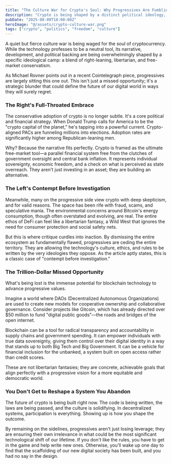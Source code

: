 ```yaml
---
title: "The Culture War for Crypto's Soul: Why Progressives Are Fumbling the Future"
description: "Crypto is being shaped by a distinct political ideology, while progressives remain hesitant. A critical look at why this is happening and what's at stake for the future of a decentralized world."
pubDate: "2025-08-09T18:00:00Z"
heroImage: "@/assets/crypto-culture-war.png"
tags: ["crypto", "politics", "freedom", "culture"]
---
```


A quiet but fierce culture war is being waged for the soul of cryptocurrency. While the technology professes to be a neutral tool, its narrative, development, and political backing are being overwhelmingly shaped by a specific ideological camp: a blend of right-leaning, libertarian, and free-market conservatism.

As Michael Rovner points out in a recent Cointelegraph piece, progressives are largely sitting this one out. This isn't just a missed opportunity; it's a strategic blunder that could define the future of our digital world in ways they will surely regret.

### The Right's Full-Throated Embrace

The conservative adoption of crypto is no longer subtle. It's a core political and financial strategy. When Donald Trump calls for America to be the "crypto capital of the planet," he's tapping into a powerful current. Crypto-aligned PACs are funneling millions into elections. Adoption rates are significantly higher among Republican-leaning men. 

Why? Because the narrative fits perfectly. Crypto is framed as the ultimate free-market tool—a parallel financial system free from the clutches of government oversight and central bank inflation. It represents individual sovereignty, economic freedom, and a check on what is perceived as state overreach. They aren't just investing in an asset; they are building an alternative.

### The Left's Contempt Before Investigation

Meanwhile, many on the progressive side view crypto with deep skepticism, and for valid reasons. The space has been rife with fraud, scams, and speculative mania. The environmental concerns around Bitcoin's energy consumption, though often overstated and evolving, are real. The entire ethos of DeFi can feel like a libertarian fantasy, a Wild West that ignores the need for consumer protection and social safety nets.

But this is where critique curdles into inaction. By dismissing the entire ecosystem as fundamentally flawed, progressives are ceding the entire territory. They are allowing the technology's culture, ethics, and rules to be written by the very ideologies they oppose. As the article aptly states, this is a classic case of "contempt before investigation."

### The Trillion-Dollar Missed Opportunity

What's being lost is the immense potential for blockchain technology to advance progressive values. 

Imagine a world where DAOs (Decentralized Autonomous Organizations) are used to create new models for cooperative ownership and collaborative governance. Consider projects like Gitcoin, which has already directed over $50 million to fund "digital public goods"—the roads and bridges of the open internet.

Blockchain can be a tool for radical transparency and accountability in supply chains and government spending. It can empower individuals with true data sovereignty, giving them control over their digital identity in a way that stands up to both Big Tech and Big Government. It can be a vehicle for financial inclusion for the unbanked, a system built on open access rather than credit scores.

These are not libertarian fantasies; they are concrete, achievable goals that align perfectly with a progressive vision for a more equitable and democratic world.

### You Don't Get to Reshape a System You Abandon

The future of crypto is being built right now. The code is being written, the laws are being passed, and the culture is solidifying. In decentralized systems, participation is everything. Showing up is how you shape the outcome.

By remaining on the sidelines, progressives aren't just losing leverage; they are ensuring their own irrelevance in what could be the most significant technological shift of our lifetime. If you don't like the rules, you have to get in the game and help write new ones. Otherwise, you'll wake up one day to find that the scaffolding of our new digital society has been built, and you had no say in the design.
